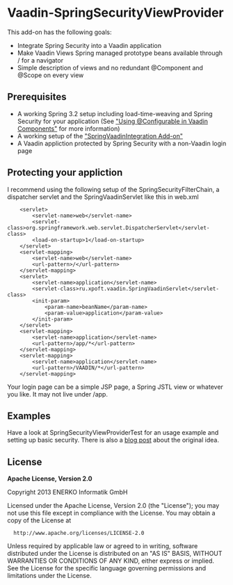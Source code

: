 Vaadin-SpringSecurityViewProvider
=================================

This add-on has the following goals:

* Integrate Spring Security into a Vaadin application
* Make Vaadin Views Spring managed prototype beans available through / for a navigator
* Simple description of views and no redundant @Component and @Scope on every view

Prerequisites
-------------

* A working Spring 3.2 setup including load-time-weaving and Spring Security for your application (See ["Using @Configurable in Vaadin Components"][1] for more information)
* A working setup of the ["SpringVaadinIntegration Add-on"][2]
* A Vaadin appliction protected by Spring Security with a non-Vaadin login page

Protecting your appliction
--------------------------

I recommend using the following setup of the SpringSecurityFilterChain, a dispatcher servlet and the SpringVaadinServlet like this in web.xml

```
	<servlet>
	    <servlet-name>web</servlet-name>
	    <servlet-class>org.springframework.web.servlet.DispatcherServlet</servlet-class>
	    <load-on-startup>1</load-on-startup>
	</servlet>
	<servlet-mapping>
		<servlet-name>web</servlet-name>
		<url-pattern>/</url-pattern>
	</servlet-mapping>
    <servlet>
        <servlet-name>application</servlet-name>
        <servlet-class>ru.xpoft.vaadin.SpringVaadinServlet</servlet-class>
        <init-param>
            <param-name>beanName</param-name>
            <param-value>application</param-value>
        </init-param>
    </servlet>
    <servlet-mapping>
        <servlet-name>application</servlet-name>
        <url-pattern>/app/*</url-pattern>
    </servlet-mapping>
    <servlet-mapping>
		<servlet-name>application</servlet-name>
		<url-pattern>/VAADIN/*</url-pattern>
	</servlet-mapping>
```

Your login page can be a simple JSP page, a Spring JSTL view or whatever you like. It may not live under /app.

Examples
--------

Have a look at SpringSecurityViewProviderTest for an usage example and setting up basic security. There is also a [blog post][3] about the original idea.

License
-------

  **Apache License, Version 2.0**

  Copyright 2013 ENERKO Informatik GmbH

  Licensed under the Apache License, Version 2.0 (the "License");
  you may not use this file except in compliance with the License.
  You may obtain a copy of the License at
     
      http://www.apache.org/licenses/LICENSE-2.0
     
  Unless required by applicable law or agreed to in writing, software
  distributed under the License is distributed on an "AS IS" BASIS,
  WITHOUT WARRANTIES OR CONDITIONS OF ANY KIND, either express or implied.
  See the License for the specific language governing permissions and
  limitations under the License.



  [1]: http://info.michael-simons.eu/2013/03/12/vaadin-spring-using-configurable-in-vaadin-components/
  [2]: https://vaadin.com/directory#addon/springvaadinintegration
  [3]: http://info.michael-simons.eu/2013/03/30/vaadin-spring-integrating-vaadin-with-spring-security/